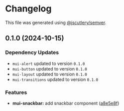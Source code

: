 # Changelog

This file was generated using [@jscutlery/semver](https://github.com/jscutlery/semver).

## 0.1.0 (2024-10-15)

### Dependency Updates

* `mui-alert` updated to version `0.1.0`
* `mui-button` updated to version `0.1.0`
* `mui-layout` updated to version `0.1.0`
* `mui-transitions` updated to version `0.1.0`

### Features

* **mui-snackbar:** add snackbar component ([a8e5e8f](https://github.com/Availity/element/commit/a8e5e8f64c0b810ecbd3e2099d8a6354e3c005bc))
